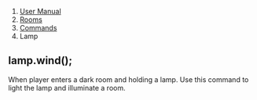 <ol class="breadcrumb">
  <!-- <li><a href="#/">Rowdy Red's Java Adventures</a></li> -->
  <li><a href="#/docs/manual">User Manual</a></li>
  <li><a href="#/docs/rooms">Rooms</a></li>
  <li><a href="#/docs/commands">Commands</a></li>
  <li class="active">Lamp</li>
</ol>

##  lamp.wind();


When player enters a dark room and holding a lamp. Use this command to light the lamp and illuminate a room.

